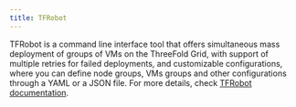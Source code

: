 ```yaml
---
title: TFRobot
---
```


TFRobot is a command line interface tool that offers simultaneous mass deployment of groups of VMs on the ThreeFold Grid, with support of multiple retries for failed deployments, and customizable configurations, where you can define node groups, VMs groups and other configurations through a YAML or a JSON file. For more details, check [TFRobot documentation](https://manual.grid.tf/documentation/developers/tfrobot/tfrobot.html?highlight=tfrobot#).
